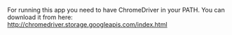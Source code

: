 For running this app you need to have ChromeDriver in your PATH.
You can download it from here: http://chromedriver.storage.googleapis.com/index.html
